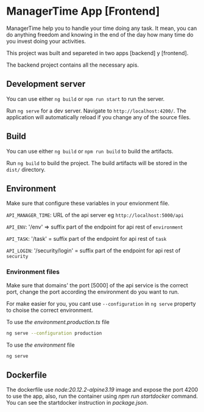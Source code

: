# ManagerTime App [Frontend]

ManagerTime help you to handle your time doing any task. It mean, you can do anything freedom and knowing in the end of the day how many time do you invest doing your activities.

This project was built and separeted in two apps [backend] y [frontend].

The backend project contains all the necessary apis. 

## Development server

You can use either `ng build` or `npm run start` to run the server.

Run `ng serve` for a dev server. Navigate to `http://localhost:4200/`. The application will automatically reload if you change any of the source files.

## Build

You can use either `ng build` or `npm run build` to build the artifacts.

Run `ng build` to build the project. The build artifacts will be stored in the `dist/` directory.


## Environment

Make sure that configure these variables in your envionment file.

`API_MANAGER_TIME`: URL of the api server eg `http://localhost:5000/api`

`API_ENV`: '/env' => suffix part of the endpoint for api rest of `environment`

`API_TASK`: '/task' = suffix part of the endpoint for api rest of `task`

`API_LOGIN`: '/security/login' = suffix part of the endpoint for api rest of `security`


### Environment files

Make sure that domains' the port [5000] of the api service is the correct port, change the port according the environment do you want to run.

For make easier for you, you cant use `--configuration` in `ng serve` property to choise the correct environment.

To use *the environment.production.ts* file
```bash
ng serve --configuration production
```
To use *the environment* file
```bash
ng serve
```

## Dockerfile

The dockerfile use *node:20.12.2-alpine3.19* image and expose the port 4200 to use the app, also, run the container using *npm run startdocker* command. You can see the startdocker instruction in *package.json*.



